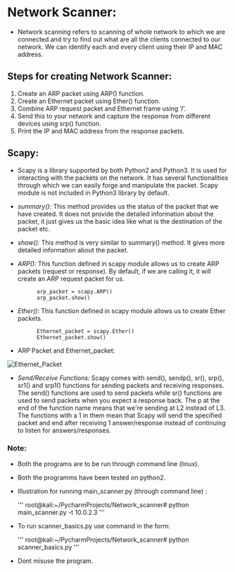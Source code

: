 # Network Scanner:
  
- Network scanning refers to scanning of whole network to which we are
  connected and try to find out what are all the clients connected to 
  our network. We can identify each and every client using their IP and
  MAC address.
  
## Steps for creating Network Scanner:

1. Create an ARP packet using ARP() function.
2. Create an Ethernet packet using Ether() function.
3. Combine ARP request packet and Ethernet frame using ‘/’.
4. Send this to your network and capture the response from different devices using srp()
   function.
5. Print the IP and MAC address from the response packets.
  
## Scapy:

- Scapy is a library supported by both Python2 and Python3. It is used
  for interacting with the packets on the network. It has several 
  functionalities through which we can easily forge and manipulate the 
  packet. Scapy module is not included in Python3 library by default.
  
- *summary():* This method provides us the status of the packet that we
 have created. It does not provide the detailed information about the 
 packet, it just gives us the basic idea like what is the destination 
 of the packet etc.

- *show():* This method is very similar to summary() method. It gives
 more detailed information about the packet.

- *ARP():* This function defined in scapy module allows us to create 
ARP packets (request or response). By default, if we are calling it, 
it will create an ARP request packet for us. 

			arp_packet = scapy.ARP()
			arp_packet.show()
			

- *Ether():* This function defined in scapy module allows us to create 
Ether packets.
   
            Ethernet_packet = scapy.Ether()
            Ethernet_packet.show()
			
			
- ARP Packet and Ethernet_packet:
		
![Ethernet_Packet](https://user-images.githubusercontent.com/68290275/99192307-373a1e00-2798-11eb-98c0-5258bce53067.png)

- *Send/Receive Functions:* Scapy comes with send(), sendp(), sr(), srp(),
  sr1() and srp1() functions for sending packets and receiving responses.
  The send() functions are used to send  packets while sr() functions are
  used to send  packets when you expect a response back. The p at the end 
  of the function name means that we're sending at L2 instead of L3. The 
  functions with a 1 in them mean that Scapy will send the specified packet
  and end after receiving 1 answer/response instead of continuing to listen
  for answers/responses.

### Note:
- Both the programs are to be run through command line (linux).
- Both the programms have been tested on python2.
- Illustration for running main_scanner.py (through command line) :
   
   '''
   root@kali:~/PycharmProjects/Network_scanner# python main_scanner.py -t 10.0.2.3
   '''
   
- To run scanner_basics.py use command in the form:
   
   '''
   root@kali:~/PycharmProjects/Network_scanner# python scanner_basics.py
   '''
   
- Dont misuse the program.
   
